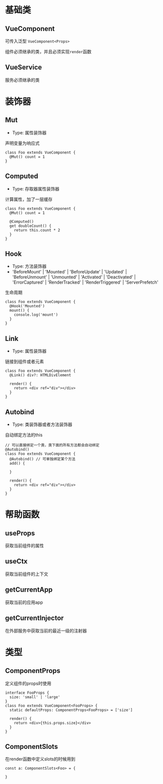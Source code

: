 # 基础类

## VueComponent

可传入泛型 `VueComponent<Props>`

组件必须继承的类，并且必须实现`render`函数

## VueService

服务必须继承的类

# 装饰器

## Mut
- Type: 属性装饰器

声明变量为响应式

```tsx
class Foo extends VueComponent {
  @Mut() count = 1
}
```

## Computed
- Type: 存取器属性装饰器

计算属性，加了一层缓存

```tsx
class Foo extends VueComponent {
  @Mut() count = 1

  @Computed()
  get doubleCount() {
    return this.count * 2
  }
}
```

## Hook
- Type: 方法装饰器
- 'BeforeMount' | 'Mounted' | 'BeforeUpdate' | 'Updated' | 'BeforeUnmount' | 'Unmounted' | 'Activated' | 'Deactivated' | 'ErrorCaptured' | 'RenderTracked' | 'RenderTriggered' | 'ServerPrefetch'

生命周期

```tsx
class Foo extends VueComponent {
  @Hook('Mounted')
  mount() {
    console.log('mount')
  }
}
```

## Link
- Type: 属性装饰器

链接到组件或者元素

```tsx
class Foo extends VueComponent {
  @Link() div?: HTMLDivElement

  render() {
    return <div ref="div"></div>
  }
}
```

## Autobind
- Type: 类装饰器或者方法装饰器

自动绑定方法的this

```tsx
// 可以直接绑定一个类，类下面的所有方法都会自动绑定
@Autobind()
class Foo extends VueComponent {
  @Autobind() // 可单独绑定某个方法
  add() {

  }

  render() {
    return <div ref="div"></div>
  }
}
```

# 帮助函数

## useProps

获取当前组件的属性

## useCtx

获取当前组件的上下文

## getCurrentApp

获取当前的应用app

## getCurrentInjector

在外部服务中获取当前的最近一级的注射器


# 类型

## ComponentProps

定义组件的props时使用

```tsx
interface FooProps {
  size: 'small' | 'large'
}
class Foo extends VueComponent<FooProps> {
  static defaultProps: ComponentProps<FooProps> = ['size']

  render() {
    return <div>{this.props.size}</div>
  }
}
```

## ComponentSlots

在render函数中定义slots的时候用到

```tsx
const a: ComponentSlots<Foo> = {
  
}
```



